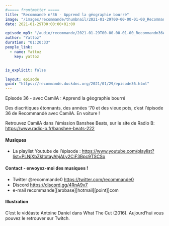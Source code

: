 ```yaml
---
#===== frontmatter =====
title: "Recommandé n°36 - Apprend la géographie bourré"
image: "/images/recommande/thumbnail/2021-01-29T00-00-00-01-00_Recommandn36Apprendlagographiebourr.jpg"
date: 2021-01-29T00:00:00+01:00

episode_mp3: "/audio/recommande/2021-01-29T00-00-00-01-00_Recommandn36Apprendlagographiebourr.mp3"
author: "Yattoz"
duration: "01:20:33"
people_link: 
  - name: Yattoz
    key: yattoz


is_explicit: false

layout: episode
guid: "https://recommande.duckdns.org/2021/01/29/episode36.html"
---
```


<PodcastHeader/>

<!-- ECRIRE LA DESCRIPTION DE L'EPISODE SOUS CETTE LIGNE -->


 Episode 36 - avec CamilA : Apprend la géographie bourré 

<p>Des diacritiques étonnants, des années ‘70 et des vieux pots, c’est l’épisode 36 de Recommandé avec CamilA. En voiture !</p>

<p>Retrouvez CamilA dans l’émission Banshee Beats, sur le site de Radio B: <a href="https://www.radio-b.fr/banshee-beats-222" rel="nofollow">https://www.radio-b.fr/banshee-beats-222</a></p>

<h4>Musiques</h4>

<ul>
  <li>La playlist Youtube de l’épisode : <a href="https://www.youtube.com/playlist?list=PLNjXbZkItxtayAhjALy2CiF3Bpc9TSCSo" rel="nofollow">https://www.youtube.com/playlist?list=PLNjXbZkItxtayAhjALy2CiF3Bpc9TSCSo</a></li>
</ul>

<h4>Contact - envoyez-moi des musiques !</h4>

<ul>
  <li>Twitter @recommande0 <a href="https://twitter.com/recommande0" rel="nofollow">https://twitter.com/recommande0</a></li>
  <li>Discord <a href="https://discord.gg/4RnA9v7" rel="nofollow">https://discord.gg/4RnA9v7</a></li>
  <li>e-mail recommande[[arobase]]hotmail[[point]]com</li>
</ul>

<h4>Illustration</h4>

<p>C’est le vidéaste Antoine Daniel dans What The Cut (2016). Aujourd’hui vous pouvez le retrouver sur Twitch.</p>


